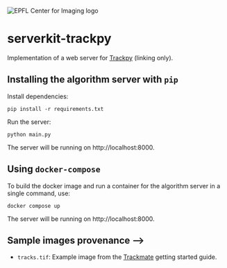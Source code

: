 ![EPFL Center for Imaging logo](https://imaging.epfl.ch/resources/logo-for-gitlab.svg)
# serverkit-trackpy

Implementation of a web server for [Trackpy](https://soft-matter.github.io/trackpy/) (linking only).

## Installing the algorithm server with `pip`

Install dependencies:

```
pip install -r requirements.txt
```

Run the server:

```
python main.py
```

The server will be running on http://localhost:8000.

## Using `docker-compose`

To build the docker image and run a container for the algorithm server in a single command, use:

```
docker compose up
```

The server will be running on http://localhost:8000.
## Sample images provenance -->

- `tracks.tif`: Example image from the [Trackmate](https://imagej.net/plugins/trackmate/tutorials/getting-started) getting started guide.
